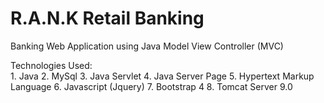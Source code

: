# R.A.N.K Retail Banking


Banking Web Application using Java Model View Controller (MVC)

  Technologies Used:  
                  1. Java
                  2. MySql
                  3. Java Servlet
                  4. Java Server Page
                  5. Hypertext Markup Language
                  6. Javascript (Jquery)
                  7. Bootstrap 4
                  8. Tomcat Server 9.0

